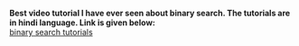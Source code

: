 **Best video tutorial I have ever seen about binary search. The tutorials are in hindi language. Link is given below:**  
[binary search tutorials](https://www.youtube.com/watch?v=j7NodO9HIbk&list=PL_z_8CaSLPWeYfhtuKHj-9MpYb6XQJ_f2)
